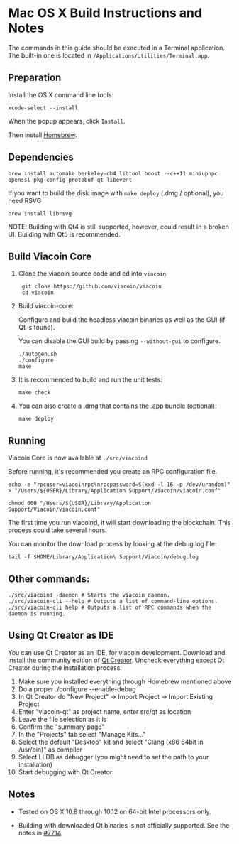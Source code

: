 Mac OS X Build Instructions and Notes
====================================
The commands in this guide should be executed in a Terminal application.
The built-in one is located in `/Applications/Utilities/Terminal.app`.

Preparation
-----------
Install the OS X command line tools:

`xcode-select --install`

When the popup appears, click `Install`.

Then install [Homebrew](https://brew.sh).

Dependencies
----------------------

    brew install automake berkeley-db4 libtool boost --c++11 miniupnpc openssl pkg-config protobuf qt libevent

If you want to build the disk image with `make deploy` (.dmg / optional), you need RSVG

    brew install librsvg

NOTE: Building with Qt4 is still supported, however, could result in a broken UI. Building with Qt5 is recommended.

Build Viacoin Core
------------------------

1. Clone the viacoin source code and cd into `viacoin`

        git clone https://github.com/viacoin/viacoin
        cd viacoin

2.  Build viacoin-core:

    Configure and build the headless viacoin binaries as well as the GUI (if Qt is found).

    You can disable the GUI build by passing `--without-gui` to configure.

        ./autogen.sh
        ./configure
        make

3.  It is recommended to build and run the unit tests:

        make check

4.  You can also create a .dmg that contains the .app bundle (optional):

        make deploy

Running
-------

Viacoin Core is now available at `./src/viacoind`

Before running, it's recommended you create an RPC configuration file.

    echo -e "rpcuser=viacoinrpc\nrpcpassword=$(xxd -l 16 -p /dev/urandom)" > "/Users/${USER}/Library/Application Support/Viacoin/viacoin.conf"

    chmod 600 "/Users/${USER}/Library/Application Support/Viacoin/viacoin.conf"

The first time you run viacoind, it will start downloading the blockchain. This process could take several hours.

You can monitor the download process by looking at the debug.log file:

    tail -f $HOME/Library/Application\ Support/Viacoin/debug.log

Other commands:
-------

    ./src/viacoind -daemon # Starts the viacoin daemon.
    ./src/viacoin-cli --help # Outputs a list of command-line options.
    ./src/viacoin-cli help # Outputs a list of RPC commands when the daemon is running.

Using Qt Creator as IDE
------------------------
You can use Qt Creator as an IDE, for viacoin development.
Download and install the community edition of [Qt Creator](https://www.qt.io/download/).
Uncheck everything except Qt Creator during the installation process.

1. Make sure you installed everything through Homebrew mentioned above
2. Do a proper ./configure --enable-debug
3. In Qt Creator do "New Project" -> Import Project -> Import Existing Project
4. Enter "viacoin-qt" as project name, enter src/qt as location
5. Leave the file selection as it is
6. Confirm the "summary page"
7. In the "Projects" tab select "Manage Kits..."
8. Select the default "Desktop" kit and select "Clang (x86 64bit in /usr/bin)" as compiler
9. Select LLDB as debugger (you might need to set the path to your installation)
10. Start debugging with Qt Creator

Notes
-----

* Tested on OS X 10.8 through 10.12 on 64-bit Intel processors only.

* Building with downloaded Qt binaries is not officially supported. See the notes in [#7714](https://github.com/bitcoin/bitcoin/issues/7714)
